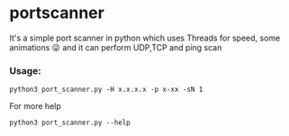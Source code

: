 # portscanner
It's a simple port scanner in python which uses Threads for speed, some animations 😜 and it can perform UDP,TCP and ping scan

### Usage:

```
python3 port_scanner.py -H x.x.x.x -p x-xx -sN 1
```

For more help
```
python3 port_scanner.py --help
```
